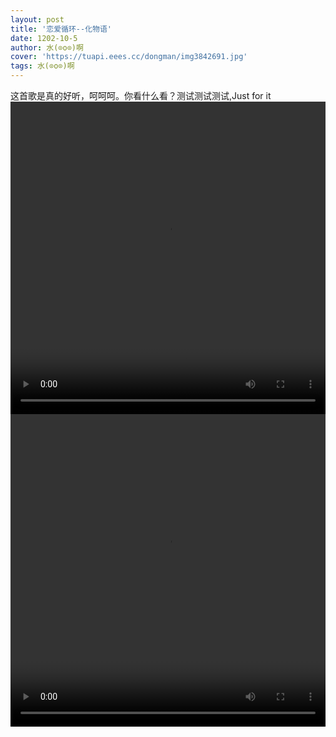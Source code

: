```yaml
---
layout: post
title: '恋爱循环--化物语'
date: 1202-10-5
author: 水(⊙o⊙)啊
cover: 'https://tuapi.eees.cc/dongman/img3842691.jpg'
tags: 水(⊙o⊙)啊
---
```

这首歌是真的好听，呵呵呵。你看什么看？测试测试测试,Just for it
  <video width="100%" height="500px" controls="controls" autoplay="autoplay">
  <source src="https://1251316161.vod2.myqcloud.com/007a649dvodcq1251316161/28e863295285890807933354104/Lfh4n7JSgjsA.mp4" type="video/mp4" />
  </video>
    <video width="100%" height="500px" controls="controls" autoplay="autoplay">
  <source src="https://cn-jsnj-gd-bcache-04.bilivideo.com/upgcxcode/71/70/6657071/6657071_da3-1-16.mp4?e=ig8euxZM2rNcNbRVhwdVhwdlhWdVhwdVhoNvNC8BqJIzNbfq9rVEuxTEnE8L5F6VnEsSTx0vkX8fqJeYTj_lta53NCM=&uipk=5&nbs=1&deadline=1633006338&gen=playurlv2&os=bcache&oi=2073480757&trid=000051e6d3d1f5a445cab934ac34b039b83dh&platform=html5&upsig=81bce4123faf1cf11a9c2e1cbe39072f&uparams=e,uipk,nbs,deadline,gen,os,oi,trid,platform&cdnid=2293&mid=0&bvc=vod&nettype=0&logo=80000000" type="video/mp4" />
</video>
